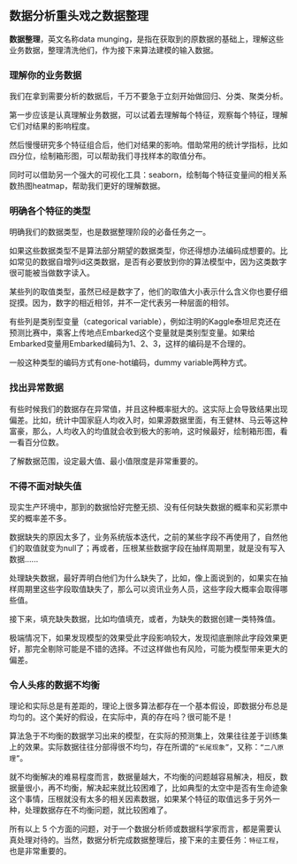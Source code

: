 ## 数据分析重头戏之数据整理

**数据整理**，英文名称data munging，是指在获取到的原数据的基础上，理解这些业务数据，整理清洗他们，作为接下来算法建模的输入数据。

### 理解你的业务数据

我们在拿到需要分析的数据后，千万不要急于立刻开始做回归、分类、聚类分析。

第一步应该是认真理解业务数据，可以试着去理解每个特征，观察每个特征，理解它们对结果的影响程度。

然后慢慢研究多个特征组合后，他们对结果的影响。借助常用的统计学指标，比如四分位，绘制箱形图，可以帮助我们寻找样本的取值分布。

同时可以借助另一个强大的可视化工具：seaborn，绘制每个特征变量间的相关系数热图heatmap，帮助我们更好的理解数据。

### 明确各个特征的类型

明确我们的数据类型，也是数据整理阶段的必备任务之一。

如果这些数据类型不是算法部分期望的数据类型，你还得想办法编码成想要的。比如常见的数据自增列id这类数据，是否有必要放到你的算法模型中，因为这类数字很可能被当做数字读入。

某些列的取值类型，虽然已经是数字了，他们的取值大小表示什么含义你也要仔细捉摸。因为，数字的相近相邻，并不一定代表另一种层面的相邻。

有些列是类别型变量（categorical variable），例如注明的Kaggle泰坦尼克还在预测比赛中，乘客上传地点Embarked这个变量就是类别型变量。如果给Embarked变量用Embarked编码为1、2、3，这样的编码是不合理的。

一般这种类型的编码方式有one-hot编码，dummy variable两种方式。

### 找出异常数据

有些时候我们的数据存在异常值，并且这种概率挺大的。这实际上会导致结果出现偏差。比如，统计中国家庭人均收入时，如果源数据里面，有王健林、马云等这种富豪，那么，人均收入的均值就会收到极大的影响，这时候最好，绘制箱形图，看一看百分位数。

了解数据范围，设定最大值、最小值限度是非常重要的。

### 不得不面对缺失值

现实生产环境中，那到的数据恰好完整无损、没有任何缺失数据的概率和买彩票中奖的概率差不多。

数据缺失的原因太多了，业务系统版本迭代，之前的某些字段不再使用了，自然他们的取值就变为null了；再或者，压根某些数据字段在抽样周期里，就是没有写入数据......

处理缺失数据，最好弄明白他们为什么缺失了，比如，像上面说到的，如果实在抽样周期里这些字段取值缺失了，那么可以资讯业务人员，这些字段大概率会取得哪些值。

接下来，填充缺失数据，比如均值填充，或者，为缺失的数据创建一类特殊值。

极端情况下，如果发现模型的效果受此字段影响较大，发现彻底删除此字段效果更好，那完全剔除可能是不错的选择。不过这样做也有风险，可能为模型带来更大的偏差。

### 令人头疼的数据不均衡

理论和实际总是有差距的，理论上很多算法都存在一个基本假设，即数据分布总是均匀的。这个美好的假设，在实际中，真的存在吗？很可能不是！

算法急于不均衡的数据学习出来的模型，在实际的预测集上，效果往往差于训练集上的效果。实际数据往往分部得很不均匀，存在所谓的`“长尾现象”`，又称：`“二八原理”`。

就不均衡解决的难易程度而言，数据量越大，不均衡的问题越容易解决，相反，数据量很小，再不均衡，解决起来就比较困难了，比如典型的太空中是否有生命迹象这个事情，压根就没有太多的相关因素数据，如果某个特征的取值远多于另外一种，处理数据存在不均衡问题，就比较困难了。

所有以上 5 个方面的问题，对于一个数据分析师或数据科学家而言，都是需要认真处理对待的。当然，数据分析完成数据整理后，接下来的主要任务：`特征工程`，也是非常重要的。

